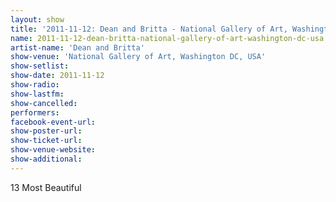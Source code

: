 ```yaml
---
layout: show
title: '2011-11-12: Dean and Britta - National Gallery of Art, Washington DC, USA'
name: 2011-11-12-dean-britta-national-gallery-of-art-washington-dc-usa
artist-name: 'Dean and Britta'
show-venue: 'National Gallery of Art, Washington DC, USA'
show-setlist: 
show-date: 2011-11-12
show-radio: 
show-lastfm: 
show-cancelled: 
performers: 
facebook-event-url: 
show-poster-url: 
show-ticket-url: 
show-venue-website: 
show-additional: 
---
```


13 Most Beautiful